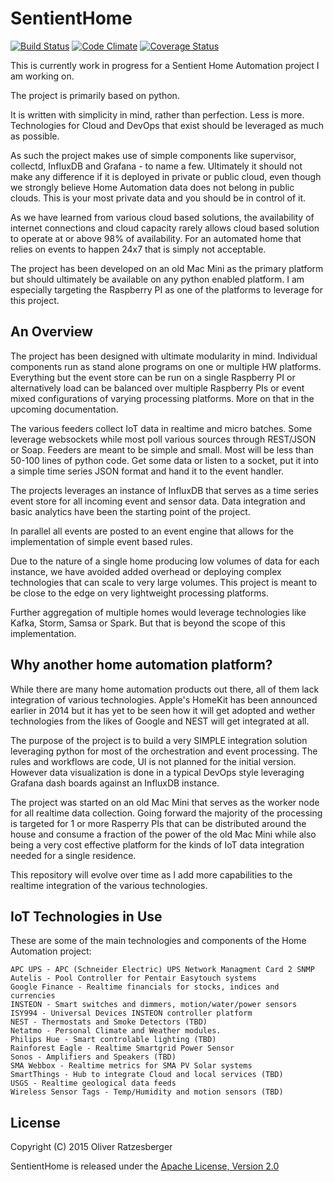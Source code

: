 SentientHome
============

[![Build Status](https://travis-ci.org/fxstein/SentientHome.svg?branch=master)](https://travis-ci.org/fxstein/SentientHome)
[![Code Climate](https://codeclimate.com/github/fxstein/SentientHome/badges/gpa.svg)](https://codeclimate.com/github/fxstein/SentientHome)
[![Coverage Status](https://coveralls.io/repos/fxstein/SentientHome/badge.svg)](https://coveralls.io/r/fxstein/SentientHome)

This is currently work in progress for a Sentient Home Automation project I am working on.

The project is primarily based on python.

It is written with simplicity in mind, rather than perfection. Less is more. Technologies for Cloud and DevOps that exist should be leveraged as much as possible.

As such the project makes use of simple components like supervisor, collectd, InfluxDB and Grafana - to name a few. Ultimately it should not make any difference if it is deployed in private or public cloud, even though we strongly believe Home Automation data does not belong in public clouds. This is your most private data and you should be in control of it.

As we have learned from various cloud based solutions, the availability of internet connections and cloud capacity rarely allows cloud based solution to operate at or above 98% of availability. For an automated home that relies on events to happen 24x7 that is simply not acceptable.

The project has been developed on an old Mac Mini as the primary platform but should ultimately be available on any python enabled platform. I am especially targeting the Raspberry PI as one of the platforms to leverage for this project.

An Overview
-----------

The project has been designed with ultimate modularity in mind. Individual components run as stand alone programs on one or multiple HW platforms. Everything but the event store can be run on a single Raspberry PI or alternatively load can be balanced over multiple Raspberry PIs or event mixed configurations of varying processing platforms. More on that in the upcoming documentation.

The various feeders collect IoT data in realtime and micro batches. Some leverage websockets while most poll various sources through REST/JSON or Soap. Feeders are meant to be simple and small. Most will be less than 50-100 lines of python code. Get some data or listen to a socket, put it into a simple time series JSON format and hand it to the event handler.

The projects leverages an instance of InfluxDB that serves as a time series event store for all incoming event and sensor data. Data integration and basic analytics have been the starting point of the project.

In parallel all events are posted to an event engine that allows for the implementation of simple event based rules.

Due to the nature of a single home producing low volumes of data for each instance, we have avoided added overhead or deploying complex technologies that can scale to very large volumes. This project is meant to be close to the edge on very lightweight processing platforms.

Further aggregation of multiple homes would leverage technologies like Kafka, Storm, Samsa or Spark. But that is beyond the scope of this implementation.

Why another home automation platform?
-------------------------------------

While there are many home automation products out there, all of them lack integration of various technologies. Apple's HomeKit has been announced earlier in 2014 but it has yet to be seen how it will get adopted and wether technologies from the likes of Google and NEST will get integrated at all.

The purpose of the project is to build a very SIMPLE integration solution leveraging python for most of the orchestration and event processing. The rules and workflows are code, UI is not planned for the initial version. However data visualization is done in a typical DevOps style leveraging Grafana dash boards against an InfluxDB instance.

The project was started on an old Mac Mini that serves as the worker node for all realtime data collection. Going forward the majority of the processing is targeted for 1 or more Rasperry PIs that can be distributed around the house and consume a fraction of the power of the old Mac Mini while also being a very cost effective platform for the kinds of IoT data integration needed for a single residence.

This repository will evolve over time as I add more capabilities to the realtime integration of the various technologies.

IoT Technologies in Use
-----------------------

These are some of the main technologies and components of the Home Automation project:

    APC UPS - APC (Schneider Electric) UPS Network Managment Card 2 SNMP 
    Autelis - Pool Controller for Pentair Easytouch systems
    Google Finance - Realtime financials for stocks, indices and currencies
    INSTEON - Smart switches and dimmers, motion/water/power sensors
    ISY994 - Universal Devices INSTEON controller platform
    NEST - Thermostats and Smoke Detectors (TBD)
    Netatmo - Personal Climate and Weather modules.
    Philips Hue - Smart controlable lighting (TBD)
    Rainforest Eagle - Realtime Smartgrid Power Sensor
    Sonos - Amplifiers and Speakers (TBD)
    SMA Webbox - Realtime metrics for SMA PV Solar systems
    SmartThings - Hub to integrate Cloud and local services (TBD)
    USGS - Realtime geological data feeds
    Wireless Sensor Tags - Temp/Humidity and motion sensors (TBD)

License
-------

Copyright (C) 2015 Oliver Ratzesberger

SentientHome is released under the [Apache License, Version 2.0][1]

  [1]: https://github.com/fxstein/SentientHome/blob/master/LICENSE.md
